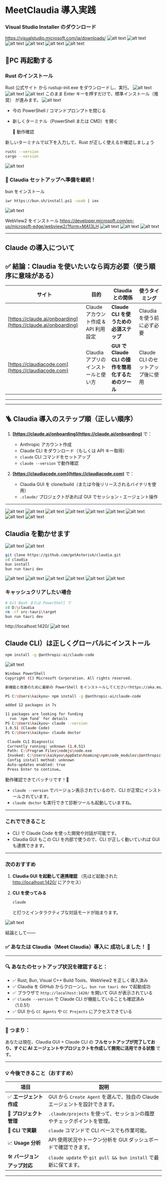 # MeetClaudia 導入実践

### Visual Studio Installer のダウンロード

https://visualstudio.microsoft.com/ja/downloads/
![alt text](image-111.png)
![alt text](image-112.png)
![alt text](image-113.png)
![alt text](image-117.png)
![alt text](image-114.png)
![alt text](image-115.png)

## 🔁PC 再起動する

### Rust のインストール

Rust 公式サイト から rustup-init.exe をダウンロードし、実行。
![alt text](image-110.png)
![alt text](image-116.png)
![alt text](image-118.png)
このまま Enter キーを押すだけで、標準インストール（推奨） が進みます。
![alt text](image-119.png)

- 今の PowerShell / コマンドプロンプトを閉じる
- 新しくターミナル（PowerShell または CMD）を開く

  🧪 動作確認

新しいターミナルで以下を入力して、Rust が正しく使えるか確認しましょう

```bash
rustc --version
cargo --version

```

![alt text](image-120.png)

### 🚀 Claudia セットアップへ準備を継続！

bun をインストール

```bash
iwr https://bun.sh/install.ps1 -useb | iex

```

![alt text](image-121.png)

WebView2 をインストール
https://developer.microsoft.com/en-us/microsoft-edge/webview2/?form=MA13LH
![alt text](image-122.png)
![alt text](image-123.png)
![alt text](image-124.png)

---

## Claude の導入について

## ✅ 結論：Claudia を使いたいなら両方必要（使う順序に意味がある）

| サイト                                                       | 目的                                 | Claudia との関係                                     | 使うタイミング                    |
| ------------------------------------------------------------ | ------------------------------------ | ---------------------------------------------------- | --------------------------------- |
| [https://claude.ai/onboarding](https://claude.ai/onboarding) | Claude アカウント作成 & API 利用設定 | **Claude CLI を使うための必須ステップ**              | Claudia を使う前に必ず必要        |
| [https://claudiacode.com](https://claudiacode.com)           | Claudia アプリのインストールと使い方 | **GUI で Claude CLI の操作を簡易化するためのツール** | Claude CLI のセットアップ後に使用 |

---

---

## 🪜 Claudia 導入のステップ順（正しい順序）

1. **[https://claude.ai/onboarding](https://claude.ai/onboarding)** で：

   - Anthropic アカウント作成
   - Claude CLI をダウンロード（もしくは API キー取得）
   - `claude` CLI コマンドをセットアップ
   - `claude --version` で動作確認

2. **[https://claudiacode.com](https://claudiacode.com)** で：

   - Claudia GUI を clone/build（または今後リリースされるバイナリを使用）
   - `.claude/` プロジェクトがあれば GUI でセッション・エージェント操作

---

![alt text](image-125.png)
![alt text](image-126.png)
![alt text](image-127.png)
![alt text](image-128.png)
![alt text](image-129.png)
![alt text](image-130.png)
![alt text](image-131.png)
![alt text](image-132.png)
![alt text](image-133.png)

## **Claudia を動かせます**

![alt text](image-134.png)
![alt text](image-135.png)

```bash
git clone https://github.com/getAsterisk/claudia.git
cd claudia
bun install
bun run tauri dev

```

![alt text](image-136.png)
![alt text](image-137.png)
![alt text](image-138.png)
![alt text](image-139.png)
![alt text](image-140.png)
![alt text](image-141.png)

### **キャッシュクリアしたい場合**

```bash
# Git Bash または PowerShell で
cd D:\claudia
rm -rf src-tauri\target
bun run tauri dev

```

http://localhost:1420/
![alt text](image-142.png)

## Claude CLI）は正しくグローバルにインストール

```bash
npm install -g @anthropic-ai/claude-code
```

![alt text](image-143.png)

```bash
Windows PowerShell
Copyright (C) Microsoft Corporation. All rights reserved.

新機能と改善のために最新の PowerShell をインストールしてください!https://aka.ms/PSWindows

PS C:\Users\kaikyou> npm install -g @anthropic-ai/claude-code

added 12 packages in 7s

11 packages are looking for funding
  run `npm fund` for details
PS C:\Users\kaikyou> claude --version
1.0.51 (Claude Code)
PS C:\Users\kaikyou> claude doctor

 Claude CLI Diagnostic
 Currently running: unknown (1.0.51)
 Path: C:\Program Files\nodejs\node.exe
 Invoked: C:\Users\kaikyou\AppData\Roaming\npm\node_modules\@anthropic-ai\claude-code\cli.js
 Config install method: unknown
 Auto-updates enabled: true
 Press Enter to continue…
```

動作確認できてバッチリです！👏

- `claude --version` でバージョン表示されているので、CLI が正常にインストールされています。
- `claude doctor` も実行できて診断ツールも起動していますね。

---

### これでできること

- CLI で Claude Code を使った開発や対話が可能です。
- Claudia GUI もこの CLI を内部で使うので、CLI が正しく動いていれば GUI も連携できます。

---

### 次のおすすめ

1. **Claudia GUI を起動して連携確認**
   （先ほど起動された [http://localhost:1420/](http://localhost:1420/) にアクセス）

2. **CLI を使ってみる**

   ```bash
   claude
   ```

   と打つとインタラクティブな対話モードが始まります。

![alt text](image-144.png)

結論として――

### ✅ **あなたは Claudia（Meet Claudia）導入に** **成功しました！** 🎉

---

### 🔍 あなたのセットアップ状況を確認すると：

- ✅ Rust, Bun, Visual C++ Build Tools、WebView2 を正しく導入済み
- ✅ Claudia を GitHub からクローンし、`bun run tauri dev` で起動成功
- ✅ ブラウザで `http://localhost:1420/` を開いて GUI が表示されている
- ✅ `claude --version` で Claude CLI が機能していることも確認済み（1.0.51）
- ✅ GUI から `CC Agents` や `CC Projects` にアクセスできている

---

### 🎯 つまり：

あなたは現在、Claudia GUI + Claude CLI の **フルセットアップが完了しており、すぐに AI エージェントやプロジェクトを作成して開発に活用できる状態** です。

---

### 💡 今後できること（おすすめ）

| 項目                        | 説明                                                                         |
| --------------------------- | ---------------------------------------------------------------------------- |
| ✅ **エージェント作成**     | GUI から `Create Agent` を選んで、独自の Claude エージェントを設計できます。 |
| 📂 **プロジェクト管理**     | `.claude/projects` を使って、セッションの履歴やチェックポイントを管理。      |
| 🧪 **CLI で実験**           | `claude` コマンドで CLI ベースでも作業可能。                                 |
| 📈 **Usage 分析**           | API 使用状況やトークン分析を GUI ダッシュボードで確認できます。              |
| 🛠️ **バージョンアップ対応** | `claude update` や `git pull && bun install` で最新に保てます。              |

---
